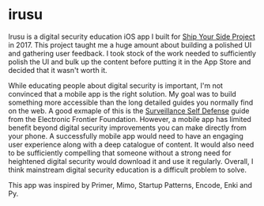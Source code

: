 # irusu
Irusu is a digital security education iOS app I built for [Ship Your Side Project](http://shipyoursideproject.com/) in 2017. 
This project taught me a huge amount about building a polished UI and gathering user feedback. I took stock of the work needed
to sufficiently polish the UI and bulk up the content before putting it in the App Store and decided that it wasn't worth it. 

While educating people about digital security is important, I'm not convinced that a mobile app is the right solution.
My goal was to build something more accessible than the long detailed guides you normally find on the web.
A good exmaple of this is the [Surveillance Self Defense](https://ssd.eff.org/en) guide from the Electronic Frontier Foundation.
However, a mobile app has limited benefit beyond digital security improvements you can make directly from your phone. 
A successfully mobile app would need to have an engaging user experience along with a deep catalogue of content. 
It would also need to be sufficiently compelling that someone without a strong need for heightened digital security would download it 
and use it regularly. Overall, I think mainstream digital security education is a difficult problem to solve. 

This app was inspired by Primer, Mimo, Startup Patterns, Encode, Enki and Py.
